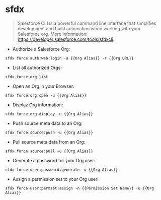 # sfdx

> Salesforce CLI is a powerful command line interface that simplifies development and build automation when working with your Salesforce org.
> More information: <https://developer.salesforce.com/tools/sfdxcli>.

- Authorize a Salesforce Org:

`sfdx force:auth:web:login -a {{Org Alias}} -r {{Org URL}}`

- List all authorized Orgs:

`sfdx force:org:list`

- Open an Org in your Browser:

`sfdx force:org:open -u {{Org Alias}}`

- Display Org information:

`sfdx force:org:display -u {{Org Alias}}`

- Push source meta data to an Org:

`sfdx force:source:push -u {{Org Alias}}`

- Pull source meta data from an Org:

`sfdx force:source:pull -u {{Org Alias}}`

- Generate a password for your Org user:

`sfdx force:user:password:generate -u {{Org Alias}}`

- Assign a permission set to your Org user:

`sfdx force:user:permset:assign -n {{Permission Set Name}} -u {{Org Alias}}`
